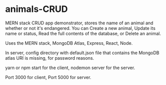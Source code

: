 # animals-CRUD
MERN stack CRUD app demonstrator, stores the name of an animal and whether or not it's endangered. You can Create a new animal,
Update its name or status, Read the full contents of the database, or Delete an animal. 

Uses the MERN stack, MongoDB Atlas, Express, React, Node. 

In server, config directory with default.json file that contains the MongoDB atlas URI is missing, for password reasons.

yarn or npm start for the client, nodemon server for the server. 

Port 3000 for client, Port 5000 for server. 
